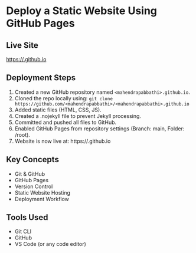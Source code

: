 # Deploy a Static Website Using GitHub Pages

## Live Site
[https://<mahendrapabbathi>.github.io]( https://mahendrapabbathi.github.io/Elevate-Labs---Task2/)

## Deployment Steps

1. Created a new GitHub repository named `<mahendrapabbathi>.github.io`.
2. Cloned the repo locally using:
   `git clone https://github.com/<mahendrapabbathi>/<mahendrapabbathi>.github.io`
3. Added static files (HTML, CSS, JS).
4. Created a .nojekyll file to prevent Jekyll processing.
5. Committed and pushed all files to GitHub.
6. Enabled GitHub Pages from repository settings (Branch: main, Folder: /root).
7. Website is now live at: https://<mahendrapabbathi>.github.io

## Key Concepts

- Git & GitHub
- GitHub Pages
- Version Control
- Static Website Hosting
- Deployment Workflow

## Tools Used

- Git CLI
- GitHub
- VS Code (or any code editor)
